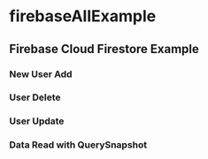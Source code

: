 # firebaseAllExample

## Firebase Cloud Firestore Example
### New User Add
### User Delete
### User Update
### Data Read with QuerySnapshot
